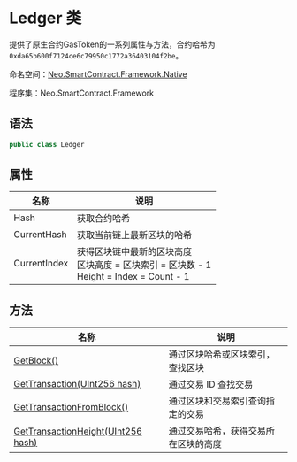 # Ledger 类

提供了原生合约GasToken的一系列属性与方法，合约哈希为`0xda65b600f7124ce6c79950c1772a36403104f2be`。

命名空间：[Neo.SmartContract.Framework.Native](../native.md)

程序集：Neo.SmartContract.Framework

## 语法

```cs
public class Ledger
```

## 属性

| 名称         | 说明                                                         |
| ------------ | ------------------------------------------------------------ |
| Hash         | 获取合约哈希                                                 |
| CurrentHash  | 获取当前链上最新区块的哈希                                   |
| CurrentIndex | 获得区块链中最新的区块高度<br/>区块高度 = 区块索引 = 区块数 - 1<br/>Height = Index = Count - 1 |

## 方法

| 名称                                                         | 说明                                                         |
| ------------------------------------------------------------ | ------------------------------------------------------------ |
| [GetBlock()](../native/Ledger/GetBlock.md)             | 通过区块哈希或区块索引，查找区块                                       |
| [GetTransaction(UInt256 hash)](../native/Ledger/GetTransaction.md) | 通过交易 ID 查找交易                                         |
| [GetTransactionFromBlock()](../native/Ledger/GetTransactionFromBlock.md) | 通过区块和交易索引查询指定的交易                             |
| [GetTransactionHeight(UInt256 hash)](../native/Ledger/GetTransactionHeight.md) | 通过交易哈希，获得交易所在区块的高度 |

